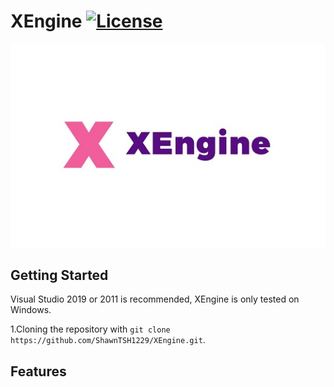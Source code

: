 # XEngine [![License](https://img.shields.io/github/license/ShawnTSH1229/XEngine.svg)](https://github.com/ShawnTSH1229/XEngine/blob/master/LICENSE)

![XEngine](/Resource/Logo.jpg?raw=true "XEngine")

## Getting Started

Visual Studio 2019 or 2011 is recommended, XEngine is only tested on Windows.

1.Cloning the repository with `git clone https://github.com/ShawnTSH1229/XEngine.git`.

## Features

